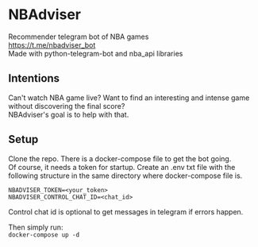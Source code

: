 # NBAdviser
Recommender telegram bot of NBA games   
https://t.me/nbadviser_bot  
Made with python-telegram-bot and nba_api libraries

## Intentions
Can't watch NBA game live? Want to find an interesting and intense game without discovering the final score?  
NBAdviser's goal is to help with that.

## Setup
Clone the repo. There is a docker-compose file to get the bot going.  
Of course, it needs a token for startup. Create an .env txt file with the following structure in the same directory where docker-compose file is.
```
NBADVISER_TOKEN=<your_token>
NBADVISER_CONTROL_CHAT_ID=<chat_id>
```
Control chat id is optional to get messages in telegram if errors happen.

Then simply run:  
`docker-compose up -d`

